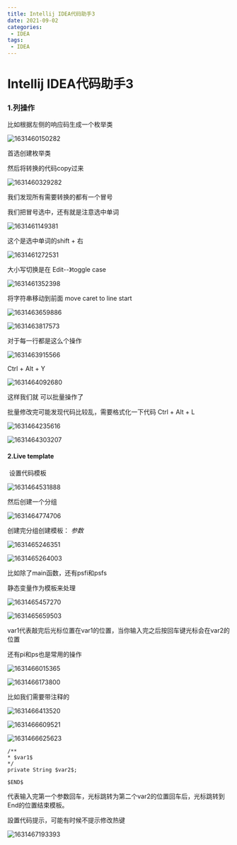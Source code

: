```yaml
---
title: Intellij IDEA代码助手3
date: 2021-09-02 
categories:
 - IDEA
tags:
 - IDEA
---
```


# Intellij IDEA代码助手3



### 1.列操作

比如根据左侧的响应码生成一个枚举类

![1631460150282](../../../.vuepress/public/images/1631460150282.png)



首选创建枚举类

然后将转换的代码copy过来

![1631460329282](../../../.vuepress/public/images/1631460329282.png)

我们发现所有需要转换的都有一个冒号

我们把冒号选中，还有就是注意选中单词

![1631461149381](../../../.vuepress/public/images/1631461149381.png)

这个是选中单词的shift + 右



![1631461272531](../../../.vuepress/public/images/1631461272531.png)



大小写切换是在 Edit--》toggle case

![1631461352398](../../../.vuepress/public/images/1631461352398.png)



将字符串移动到前面 move caret to line start 

![1631463659886](../../../.vuepress/public/images/1631463659886.png)

![1631463817573](../../../.vuepress/public/images/1631463817573.png)

对于每一行都是这么个操作





![1631463915566](../../../.vuepress/public/images/1631463915566.png)



Ctrl + Alt + Y

![1631464092680](../../../.vuepress/public/images/1631464092680.png)



这样我们就 可以批量操作了





批量修改完可能发现代码比较乱，需要格式化一下代码 Ctrl + Alt + L

![1631464235616](../../../.vuepress/public/images/1631464235616.png)





![1631464303207](../../../.vuepress/public/images/1631464303207.png)





#### 2.Live template

​	设置代码模板

![1631464531888](../../../.vuepress/public/images/1631464531888.png)



然后创建一个分组

![1631464774706](../../../.vuepress/public/images/1631464774706.png)



创建完分组创建模板： $参数$

![1631465246351](../../../.vuepress/public/images/1631465246351.png)



![1631465264003](../../../.vuepress/public/images/1631465264003.png)





比如除了main函数，还有psfi和psfs

静态变量作为模板来处理

![1631465457270](../../../.vuepress/public/images/1631465457270.png)

![1631465659503](../../../.vuepress/public/images/1631465659503.png)



var1代表敲完后光标位置在var1的位置，当你输入完之后按回车键光标会在var2的位置





还有pi和ps也是常用的操作

![1631466015365](../../../.vuepress/public/images/1631466015365.png)



![1631466173800](../../../.vuepress/public/images/1631466173800.png)



比如我们需要带注释的

![1631466413520](../../../.vuepress/public/images/1631466413520.png)

![1631466609521](../../../.vuepress/public/images/1631466609521.png)



![1631466625623](../../../.vuepress/public/images/1631466625623.png)



```
/**
* $var1$
*/
private String $var2$;

$END$

```

代表输入完第一个参数回车，光标跳转为第二个var2的位置回车后，光标跳转到End的位置结束模板。





設置代码提示，可能有时候不提示修改热键

![1631467193393](../../../.vuepress/public/images/1631467193393.png)













































































